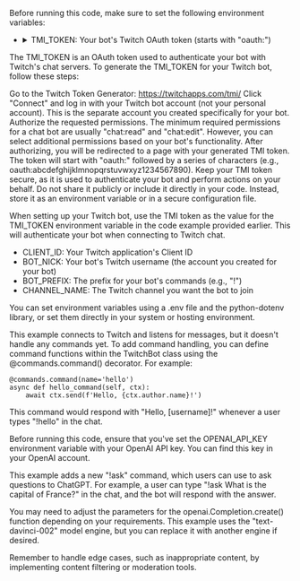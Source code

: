 Before running this code, make sure to set the following environment variables:

- <details><summary>TMI_TOKEN: Your bot's Twitch OAuth token (starts with "oauth:")</summary>
<p>

The TMI_TOKEN is an OAuth token used to authenticate your bot with Twitch's chat servers. To generate the TMI_TOKEN for your Twitch bot, follow these steps:

Go to the Twitch Token Generator: https://twitchapps.com/tmi/
Click "Connect" and log in with your Twitch bot account (not your personal account). This is the separate account you created specifically for your bot.
Authorize the requested permissions. The minimum required permissions for a chat bot are usually "chat:read" and "chat:edit". However, you can select additional permissions based on your bot's functionality.
After authorizing, you will be redirected to a page with your generated TMI token. The token will start with "oauth:" followed by a series of characters (e.g., oauth:abcdefghijklmnopqrstuvwxyz1234567890).
Keep your TMI token secure, as it is used to authenticate your bot and perform actions on your behalf. Do not share it publicly or include it directly in your code. Instead, store it as an environment variable or in a secure configuration file.

When setting up your Twitch bot, use the TMI token as the value for the TMI_TOKEN environment variable in the code example provided earlier. This will authenticate your bot when connecting to Twitch chat.

</p>
</details>

- CLIENT_ID: Your Twitch application's Client ID
- BOT_NICK: Your bot's Twitch username (the account you created for your bot)
- BOT_PREFIX: The prefix for your bot's commands (e.g., "!")
- CHANNEL_NAME: The Twitch channel you want the bot to join

You can set environment variables using a .env file and the python-dotenv library, or set them directly in your system or hosting environment.

This example connects to Twitch and listens for messages, but it doesn't handle any commands yet. To add command handling, you can define command functions within the TwitchBot class using the @commands.command() decorator. For example:

```
@commands.command(name='hello')
async def hello_command(self, ctx):
    await ctx.send(f'Hello, {ctx.author.name}!')
```

This command would respond with "Hello, [username]!" whenever a user types "!hello" in the chat.

Before running this code, ensure that you've set the OPENAI_API_KEY environment variable with your OpenAI API key. You can find this key in your OpenAI account.

This example adds a new "!ask" command, which users can use to ask questions to ChatGPT. For example, a user can type "!ask What is the capital of France?" in the chat, and the bot will respond with the answer.

You may need to adjust the parameters for the openai.Completion.create() function depending on your requirements. This example uses the "text-davinci-002" model engine, but you can replace it with another engine if desired.

Remember to handle edge cases, such as inappropriate content, by implementing content filtering or moderation tools.
